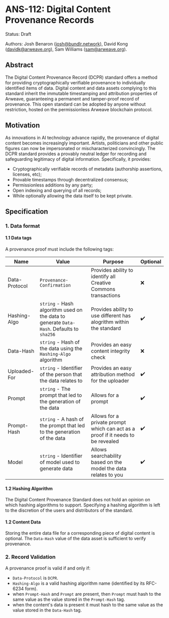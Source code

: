 # ANS-112: Digital Content Provenance Records

Status: Draft

Authors: Josh Benaron (<josh@bundlr.network>), David Kong (davidk@arweave.org), Sam Williams (sam@arweave.org).

## Abstract

The Digital Content Provenance Record (DCPR) standard offers a method for providing cryptographically verifiable provenance to individually identified items of data. Digital content and data assets complying to this standard inherit the immutable timestamping and attribution properties of Arweave, guaranteeing a permanent and tamper-proof record of provenance. This open standard can be adopted by anyone without restriction, hosted on the permissionless Arweave blockchain protocol.

## Motivation

As innovations in AI technology advance rapidly, the provenance of digital content becomes increasingly important. Artists, politicians and other public figures can now be impersonated or mischaracterized convincingly. The DCPR standard provides a provably neutral ledger for recording and safeguarding legitimacy of digital information. Specifically, it provides:

- Cryptographically verifiable records of metadata (authorship assertions, licenses, etc);
- Provable timestamps through decentralized consensus;
- Permissionless additions by any party;
- Open indexing and querying of all records;
- While optionally allowing the data itself to be kept private.

## Specification

### 1. Data format

#### 1.1 Data tags

A provenance proof must include the following tags:
    

| Name          | Value                                                                                    | Purpose                                                                         | Optional           |
|---------------|------------------------------------------------------------------------------------------|---------------------------------------------------------------------------------|--------------------|
| Data-Protocol | `Provenance-Confirmation`                                                                   | Provides ability to identify all Creative Commons transactions                  | :x:                |
| Hashing-Algo  | `string` - Hash algorithm used on the data to generate `Data-Hash`. Defaults to `sha256` | Provides ability to use different has alogrithm within the standard             | :heavy_check_mark: |
| Data-Hash     | `string` - Hash of the data using the `Hashing-Algo` algorithm                           | Provides an easy content integrity check                                        | :x: |
| Uploaded-For  | `string` - Identifier of the person that the data relates to                             | Provides an easy attribution method for the uploader                            | :heavy_check_mark: |
| Prompt        | `string` - The prompt that led to the generation of the data                             | Allows for a prompt                                                             | :heavy_check_mark: |
| Prompt-Hash   | `string` - A hash of the prompt that led to the generation of the data                   | Allows for a private prompt which can act as a proof if it needs to be revealed | :heavy_check_mark: |
| Model         | `string` - Identifier of model used to generate data                                     | Allows searchability based on the model the data relates to you                 | :heavy_check_mark: |


#### 1.2 Hashing Algorithm

The Digital Content Provenance Standard does not hold an opinion on which hashing algorithms to support. Specifying a hashing algorithm is left to the discretion of the users and distributors of the standard. 

#### 1.2 Content Data

Storing the entire data file for a corresponding piece of digital content is optional. The `Data-Hash` value of the data asset is sufficient to verify provenance.


### 2. Record Validation

A provenance proof is valid if and only if:
- `Data-Protocol` is `DCPR`.
- `Hashing-Algo` is a valid hashing algorithm name (identified by its RFC-6234 form).
- when `Prompt-Hash` and `Prompt` are present, then `Prompt` must hash to the same value as the value stored in the `Prompt-Hash` tag.
- when the content's data is present it must hash to the same value as the value stored in the `Data-Hash` tag.

